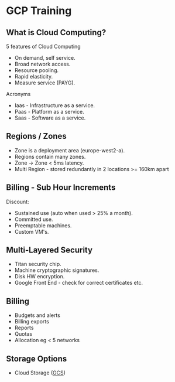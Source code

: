 #  GCP Training

##  What is Cloud Computing?

5 features of Cloud Computing
-	On demand, self service.
-	Broad network access.
-	Resource pooling.
-	Rapid elasticity.
-	Measure service (PAYG).

Acronyms
-	Iaas - Infrastructure as a service.
-	Paas - Platform as a service.
-	Saas - Software as a service.

##  Regions / Zones

-	Zone is a deployment area (europe-west2-a).
-	Regions contain many zones.
-	Zone -> Zone < 5ms latency.
-	Multi Region - stored redundantly in 2 locations >= 160km apart

##  Billing - Sub Hour Increments

Discount:

-	Sustained use (auto when used > 25% a month).
-	Committed use.
-	Preemptable machines.
-	Custom VM's.

##  Multi-Layered Security

-	Titan security chip.
-	Machine cryptographic signatures.
-	Disk HW encryption.
-	Google Front End - check for correct certificates etc.

##  Billing

-	Budgets and alerts
-	Billing exports
-	Reports
-	Quotas
-	Allocation eg < 5 networks

## Storage Options

-	Cloud Storage ([GCS](GCS))


<!--stackedit_data:
eyJoaXN0b3J5IjpbMTE1NTMyODU3MiwtMTU3NDQ5NTQ0MywxOD
czMDI4MzE5LC03OTQwNjU2NzFdfQ==
-->